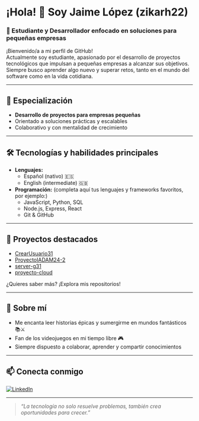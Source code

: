 # ¡Hola! 👋 Soy Jaime López (zikarh22)

### 🚀 Estudiante y Desarrollador enfocado en soluciones para pequeñas empresas

¡Bienvenido/a a mi perfil de GitHub!  
Actualmente soy estudiante, apasionado por el desarrollo de proyectos tecnológicos que impulsan a pequeñas empresas a alcanzar sus objetivos. Siempre busco aprender algo nuevo y superar retos, tanto en el mundo del software como en la vida cotidiana.

---

## 💼 Especialización

- **Desarrollo de proyectos para empresas pequeñas**
- Orientado a soluciones prácticas y escalables
- Colaborativo y con mentalidad de crecimiento

---

## 🛠️ Tecnologías y habilidades principales

- **Lenguajes:**  
  - Español (nativo) 🇪🇸  
  - English (intermediate) 🇬🇧  
- **Programación:** (completa aquí tus lenguajes y frameworks favoritos, por ejemplo:)  
  - JavaScript, Python, SQL  
  - Node.js, Express, React  
  - Git & GitHub

---

## 🌟 Proyectos destacados

- [CrearUsuario31](https://github.com/Renixt/CrearUsuario31)  
- [ProyectoIADAM24-2](https://github.com/PoulsenGuy/ProyectoIADAM24-2)  
- [server-g31](https://github.com/zikarh22/server-g31)  
- [proyecto-cloud](https://github.com/zikarh22/proyecto-cloud)  

¿Quieres saber más? ¡Explora mis repositorios!

---

## 👾 Sobre mí

- Me encanta leer historias épicas y sumergirme en mundos fantásticos 📚⚔️  
- Fan de los videojuegos en mi tiempo libre 🎮  
- Siempre dispuesto a colaborar, aprender y compartir conocimientos

---

## 📫 Conecta conmigo

[![LinkedIn](https://img.shields.io/badge/LinkedIn-blue?style=flat-square&logo=linkedin)](https://www.linkedin.com/in/jaimes-lopez-jeser-6aa620354)

---

> _“La tecnología no solo resuelve problemas, también crea oportunidades para crecer.”_
